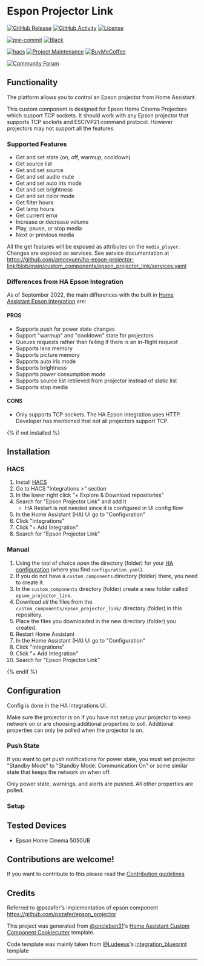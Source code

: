 # Espon Projector Link

[![GitHub Release][releases-shield]][releases]
[![GitHub Activity][commits-shield]][commits]
[![License][license-shield]](LICENSE)

[![pre-commit][pre-commit-shield]][pre-commit]
[![Black][black-shield]][black]

[![hacs][hacsbadge]][hacs]
[![Project Maintenance][maintenance-shield]][user_profile]
[![BuyMeCoffee][buymecoffeebadge]][buymecoffee]

[![Community Forum][forum-shield]][forum]

## Functionality

The platform allows you to control an Epson projector from Home Assistant.

This custom component is designed for Epson Home Cinema Projectors which support TCP sockets. It should work with any Epson projector that supports TCP sockets and ESC/VP21 command protocol. However projectors may not support all the features.

### Supported Features

- Get and set state (on, off, warmup, cooldown)
- Get source list
- Get and set source
- Get and set audio mute
- Get and set auto iris mode
- Get and set brightness
- Get and set color mode
- Get filter hours
- Get lamp hours
- Get current error
- Increase or decrease volume
- Play, pause, or stop media
- Next or previous media

All the get features will be exposed as attributes on the `media_player`. Changes are exposed as services. See service documentation at https://github.com/amosyuen/ha-epson-projector-link/blob/main/custom_components/epson_projector_link/services.yaml

### Differences from HA Epson Integration

As of September 2022, the main differences with the built in [Home Assistant Epson Integration](https://www.home-assistant.io/integrations/epson/) are:

#### PROS

- Supports push for power state changes
- Support "warmup" and "cooldown" state for projectors
- Queues requests rather than failing if there is an in-flight request
- Supports lens memory
- Supports picture memory
- Supports auto iris mode
- Supports brightness
- Supports power consumption mode
- Supports source list retrieved from projector instead of static list
- Supports stop media

#### CONS

- Only supports TCP sockets. The HA Epson integration uses HTTP. Developer has mentioned that not all projectors support TCP.

{% if not installed %}

## Installation

### HACS

1. Install [HACS](https://hacs.xyz/)
2. Go to HACS "Integrations >" section
3. In the lower right click "+ Explore & Download repositories"
4. Search for "Epson Projector Link" and add it
   - HA Restart is not needed since it is configured in UI config flow
5. In the Home Assistant (HA) UI go to "Configuration"
6. Click "Integrations"
7. Click "+ Add Integration"
8. Search for "Epson Projector Link"

### Manual

1. Using the tool of choice open the directory (folder) for your [HA configuration](https://www.home-assistant.io/docs/configuration/) (where you find `configuration.yaml`).
2. If you do not have a `custom_components` directory (folder) there, you need to create it.
3. In the `custom_components` directory (folder) create a new folder called `epson_projector_link`.
4. Download _all_ the files from the `custom_components/epson_projector_link/` directory (folder) in this repository.
5. Place the files you downloaded in the new directory (folder) you created.
6. Restart Home Assistant
7. In the Home Assistant (HA) UI go to "Configuration"
8. Click "Integrations"
9. Click "+ Add Integration"
10. Search for "Epson Projector Link"

{% endif %}

## Configuration

Config is done in the HA integrations UI.

Make sure the projector is on if you have not setup your projector to keep network on or are choosing additional properties to poll. Additional properties can only be polled when the projector is on.

### Push State

If you want to get push notifications for power state, you must set projector "Standby Mode" to "Standby Mode: Communication On" or some similar state that keeps the network on when off.

Only power state, warnings, and alerts are pushed. All other properties are polled.

### Setup

## Tested Devices

- Epson Home Cinema 5050UB

## Contributions are welcome!

If you want to contribute to this please read the [Contribution guidelines](https://github.com/amosyuen/ha-epson-projector-link/blob/master/CONTRIBUTING.md)

## Credits

Referred to @pszafer's implementation of epson component https://github.com/pszafer/epson_projector

This project was generated from [@oncleben31](https://github.com/oncleben31)'s [Home Assistant Custom Component Cookiecutter](https://github.com/oncleben31/cookiecutter-homeassistant-custom-component) template.

Code template was mainly taken from [@Ludeeus](https://github.com/ludeeus)'s [integration_blueprint][integration_blueprint] template

---

[integration_blueprint]: https://github.com/custom-components/integration_blueprint
[black]: https://github.com/psf/black
[black-shield]: https://img.shields.io/badge/code%20style-black-000000.svg?style=for-the-badge
[buymecoffee]: https://paypal.me/amosyuen
[buymecoffeebadge]: https://img.shields.io/badge/buy%20me%20a%20coffee-donate-yellow.svg?style=for-the-badge
[commits-shield]: https://img.shields.io/github/commit-activity/y/amosyuen/ha-epson-projector-link.svg?style=for-the-badge
[commits]: https://github.com/amosyuen/ha-epson-projector-link/commits/main
[hacs]: https://hacs.xyz
[hacsbadge]: https://img.shields.io/badge/HACS-Default-orange.svg?style=for-the-badge
[forum-shield]: https://img.shields.io/badge/community-forum-brightgreen.svg?style=for-the-badge
[forum]: https://community.home-assistant.io/
[license-shield]: https://img.shields.io/github/license/amosyuen/ha-epson-projector-link.svg?style=for-the-badge
[maintenance-shield]: https://img.shields.io/badge/maintainer-%40amosyuen-blue.svg?style=for-the-badge
[pre-commit]: https://github.com/pre-commit/pre-commit
[pre-commit-shield]: https://img.shields.io/badge/pre--commit-enabled-brightgreen?style=for-the-badge
[releases-shield]: https://img.shields.io/github/release/amosyuen/ha-epson-projector-link.svg?style=for-the-badge
[releases]: https://github.com/amosyuen/ha-epson-projector-link/releases
[user_profile]: https://github.com/amosyuen
